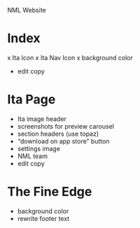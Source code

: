 NML Website
# Index
x Ita Icon
x Ita Nav Icon
x background color
- edit copy

# Ita Page
- Ita image header
- screenshots for preview carousel
- section headers (use topaz)
- “download on app store” button
- settings image
- NML team
- edit copy

# The Fine Edge
- background color
- rewrite footer text